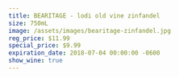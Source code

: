 ```yaml
---
title: BEARITAGE - lodi old vine zinfandel
size: 750mL
image: /assets/images/bearitage-zinfandel.jpg
reg_price: $11.99
special_price: $9.99
expiration_date: 2018-07-04 00:00:00 -0600
show_wine: true
---
```


